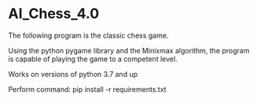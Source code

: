 # AI_Chess_4.0

The following program is the classic chess game.

Using the python pygame library and the Minixmax algorithm, the program is capable of playing the game to a competent level.

Works on versions of python 3.7 and up

Perform command:
pip install -r requirements.txt

